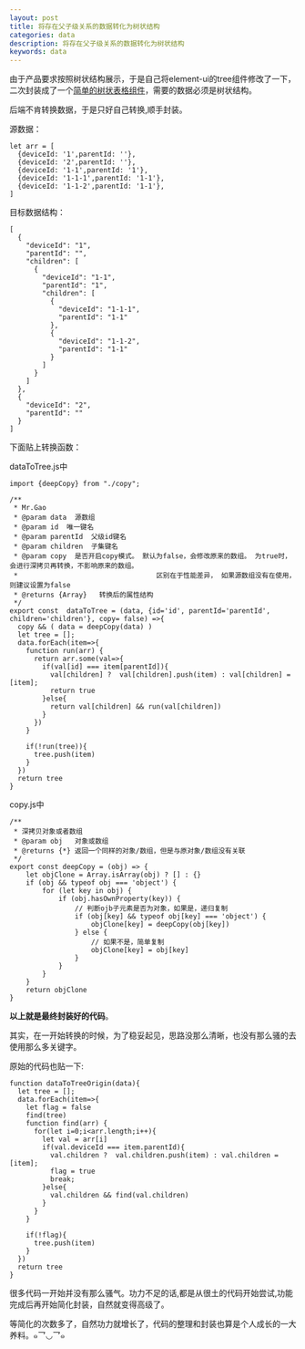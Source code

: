```yaml
---
layout: post
title: 将存在父子级关系的数据转化为树状结构
categories: data
description: 将存在父子级关系的数据转化为树状结构
keywords: data
---
```


由于产品要求按照树状结构展示，于是自己将element-ui的tree组件修改了一下，二次封装成了一个[简单的树状表格组件](http://gaofangshang.com//2018/08/01/reset-axios/)，需要的数据必须是树状结构。

后端不肯转换数据，于是只好自己转换,顺手封装。


源数据：

    let arr = [
      {deviceId: '1',parentId: ''},
      {deviceId: '2',parentId: ''},
      {deviceId: '1-1',parentId: '1'},
      {deviceId: '1-1-1',parentId: '1-1'},
      {deviceId: '1-1-2',parentId: '1-1'},
    ]

目标数据结构：

    [
      {
        "deviceId": "1",
        "parentId": "",
        "children": [
          {
            "deviceId": "1-1",
            "parentId": "1",
            "children": [
              {
                "deviceId": "1-1-1",
                "parentId": "1-1"
              },
              {
                "deviceId": "1-1-2",
                "parentId": "1-1"
              }
            ]
          }
        ]
      },
      {
        "deviceId": "2",
        "parentId": ""
      }
    ]

下面贴上转换函数：

dataToTree.js中

    import {deepCopy} from "./copy";

    /**
     * Mr.Gao
     * @param data  源数组
     * @param id  唯一键名
     * @param parentId  父级id键名
     * @param children  子集键名
     * @param copy  是否开启copy模式。 默认为false，会修改原来的数组。 为true时，会进行深拷贝再转换，不影响原来的数组。
     *                                  区别在于性能差异， 如果源数组没有在使用，则建议设置为false
     * @returns {Array}   转换后的属性结构
     */
    export const  dataToTree = (data, {id='id', parentId='parentId', children='children'}, copy= false) =>{
      copy && ( data = deepCopy(data) )
      let tree = [];
      data.forEach(item=>{
        function run(arr) {
          return arr.some(val=>{
            if(val[id] === item[parentId]){
              val[children] ?  val[children].push(item) : val[children] = [item];
              return true
            }else{
              return val[children] && run(val[children])
            }
          })
        }

        if(!run(tree)){
          tree.push(item)
        }
      })
      return tree
    }


copy.js中

    /**
     * 深拷贝对象或者数组
     * @param obj   对象或数组
     * @returns {*} 返回一个同样的对象/数组，但是与原对象/数组没有关联
     */
    export const deepCopy = (obj) => {
        let objClone = Array.isArray(obj) ? [] : {}
        if (obj && typeof obj === 'object') {
            for (let key in obj) {
                if (obj.hasOwnProperty(key)) {
                    // 判断ojb子元素是否为对象，如果是，递归复制
                    if (obj[key] && typeof obj[key] === 'object') {
                        objClone[key] = deepCopy(obj[key])
                    } else {
                        // 如果不是，简单复制
                        objClone[key] = obj[key]
                    }
                }
            }
        }
        return objClone
    }


**以上就是最终封装好的代码**。

其实，在一开始转换的时候，为了稳妥起见，思路没那么清晰，也没有那么骚的去使用那么多关键字。

原始的代码也贴一下:

    function dataToTreeOrigin(data){
      let tree = [];
      data.forEach(item=>{
        let flag = false
        find(tree)
        function find(arr) {
          for(let i=0;i<arr.length;i++){
            let val = arr[i]
            if(val.deviceId === item.parentId){
              val.children ?  val.children.push(item) : val.children = [item];
              flag = true
              break;
            }else{
              val.children && find(val.children)
            }
          }
        }

        if(!flag){
          tree.push(item)
        }
      })
      return tree
    }


很多代码一开始并没有那么骚气。功力不足的话,都是从很土的代码开始尝试,功能完成后再开始简化封装，自然就变得高级了。

等简化的次数多了，自然功力就增长了，代码的整理和封装也算是个人成长的一大养料。๑乛◡乛๑


